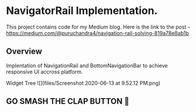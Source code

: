 # NavigatorRail Implementation.

This project contains code for my Medium blog.
Here is the link to the post - https://medium.com/@puruchandra4/navigation-rail-solving-819a78e8ab1b

## Overview
Implentation of NavigationRail and BottomNavigationBar to achieve responsive UI accross platform.

Widget Tree
![](files/Screenshot 2020-06-13 at 9.52.12 PM.png)



## GO SMASH THE CLAP BUTTON 🙏

